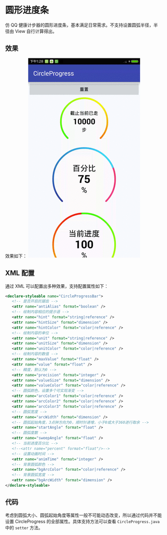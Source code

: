 # 圆形进度条
仿 QQ 健康计步器的圆形进度条，基本满足日常需求。不支持设置圆弧半径，半径由 View 自行计算得出。

## 效果
效果如下：
![效果图](cap.gif)

## XML 配置
通过 XML 可以配置出多种效果，支持配置属性如下：

```xml
<declare-styleable name="CircleProgressBar">
   <!-- 是否开启抗锯齿 -->
   <attr name="antiAlias" format="boolean" />
   <!-- 绘制内容相应的提示语 -->
   <attr name="hint" format="string|reference" />
   <attr name="hintSize" format="dimension" />
   <attr name="hintColor" format="color|reference" />
   <!-- 绘制内容的单位 -->
   <attr name="unit" format="string|reference" />
   <attr name="unitSize" format="dimension" />
   <attr name="unitColor" format="color|reference" />
   <!-- 绘制内容的数值 -->
   <attr name="maxValue" format="float" />
   <attr name="value" format="float" />
   <!-- 精度，默认为0 -->
   <attr name="precision" format="integer" />
   <attr name="valueSize" format="dimension" />
   <attr name="valueColor" format="color|reference" />
   <!-- 圆弧颜色，设置多个可实现渐变 -->
   <attr name="arcColor1" format="color|reference" />
   <attr name="arcColor2" format="color|reference" />
   <attr name="arcColor3" format="color|reference" />
   <!-- 圆弧宽度 -->
   <attr name="arcWidth" format="dimension" />
   <!-- 圆弧起始角度，3点钟方向为0，顺时针递增，小于0或大于360进行取余 -->
   <attr name="startAngle" format="float" />
   <!-- 圆弧度数 -->
   <attr name="sweepAngle" format="float" />
   <!-- 当前进度百分比 -->
   <!--<attr name="percent" format="float"/>-->
   <!-- 设置动画时间 -->
   <attr name="animTime" format="integer" />
   <!-- 背景圆弧颜色 -->
   <attr name="bgArcColor" format="color|reference" />
   <!-- 背景圆弧宽度 -->
   <attr name="bgArcWidth" format="dimension" />
</declare-styleable>
```

## 代码
考虑到圆弧大小、圆弧起始角度等属性一般不可能动态改变，所以通过代码并不能设置 CircleProgress 的全部属性。具体支持方法可以查看 `CircleProgress.java` 中的 `setter` 方法。


